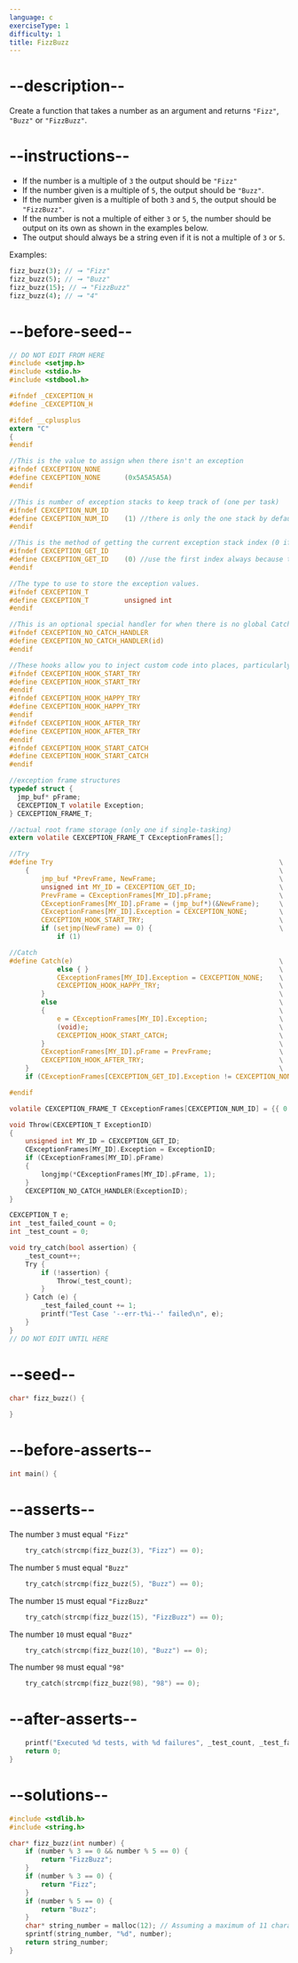 ```yaml
---
language: c
exerciseType: 1
difficulty: 1
title: FizzBuzz
---
```


# --description--

Create a function that takes a number as an argument and returns `"Fizz"`, `"Buzz"` or `"FizzBuzz"`.

# --instructions--

- If the number is a multiple of `3` the output should be `"Fizz"`
- If the number given is a multiple of `5`, the output should be `"Buzz"`.
- If the number given is a multiple of both `3` and `5`, the output should be `"FizzBuzz"`.
- If the number is not a multiple of either `3` or `5`, the number should be output on its own as shown in the examples below.
- The output should always be a string even if it is not a multiple of `3` or `5`.

Examples:
```dart
fizz_buzz(3); // ➞ "Fizz"
fizz_buzz(5); // ➞ "Buzz"
fizz_buzz(15); // ➞ "FizzBuzz"
fizz_buzz(4); // ➞ "4"
```

# --before-seed--

```c
// DO NOT EDIT FROM HERE
#include <setjmp.h>
#include <stdio.h>
#include <stdbool.h>

#ifndef _CEXCEPTION_H
#define _CEXCEPTION_H

#ifdef __cplusplus
extern "C"
{
#endif

//This is the value to assign when there isn't an exception
#ifndef CEXCEPTION_NONE
#define CEXCEPTION_NONE      (0x5A5A5A5A)
#endif

//This is number of exception stacks to keep track of (one per task)
#ifndef CEXCEPTION_NUM_ID
#define CEXCEPTION_NUM_ID    (1) //there is only the one stack by default
#endif

//This is the method of getting the current exception stack index (0 if only one stack)
#ifndef CEXCEPTION_GET_ID
#define CEXCEPTION_GET_ID    (0) //use the first index always because there is only one anyway
#endif

//The type to use to store the exception values.
#ifndef CEXCEPTION_T
#define CEXCEPTION_T         unsigned int
#endif

//This is an optional special handler for when there is no global Catch
#ifndef CEXCEPTION_NO_CATCH_HANDLER
#define CEXCEPTION_NO_CATCH_HANDLER(id)
#endif

//These hooks allow you to inject custom code into places, particularly useful for saving and restoring additional state
#ifndef CEXCEPTION_HOOK_START_TRY
#define CEXCEPTION_HOOK_START_TRY
#endif
#ifndef CEXCEPTION_HOOK_HAPPY_TRY
#define CEXCEPTION_HOOK_HAPPY_TRY
#endif
#ifndef CEXCEPTION_HOOK_AFTER_TRY
#define CEXCEPTION_HOOK_AFTER_TRY
#endif
#ifndef CEXCEPTION_HOOK_START_CATCH
#define CEXCEPTION_HOOK_START_CATCH
#endif

//exception frame structures
typedef struct {
  jmp_buf* pFrame;
  CEXCEPTION_T volatile Exception;
} CEXCEPTION_FRAME_T;

//actual root frame storage (only one if single-tasking)
extern volatile CEXCEPTION_FRAME_T CExceptionFrames[];

//Try
#define Try                                                         \
    {                                                               \
        jmp_buf *PrevFrame, NewFrame;                               \
        unsigned int MY_ID = CEXCEPTION_GET_ID;                     \
        PrevFrame = CExceptionFrames[MY_ID].pFrame;                 \
        CExceptionFrames[MY_ID].pFrame = (jmp_buf*)(&NewFrame);     \
        CExceptionFrames[MY_ID].Exception = CEXCEPTION_NONE;        \
        CEXCEPTION_HOOK_START_TRY;                                  \
        if (setjmp(NewFrame) == 0) {                                \
            if (1)

//Catch
#define Catch(e)                                                    \
            else { }                                                \
            CExceptionFrames[MY_ID].Exception = CEXCEPTION_NONE;    \
            CEXCEPTION_HOOK_HAPPY_TRY;                              \
        }                                                           \
        else                                                        \
        {                                                           \
            e = CExceptionFrames[MY_ID].Exception;                  \
            (void)e;                                                \
            CEXCEPTION_HOOK_START_CATCH;                            \
        }                                                           \
        CExceptionFrames[MY_ID].pFrame = PrevFrame;                 \
        CEXCEPTION_HOOK_AFTER_TRY;                                  \
    }                                                               \
    if (CExceptionFrames[CEXCEPTION_GET_ID].Exception != CEXCEPTION_NONE)

#endif

volatile CEXCEPTION_FRAME_T CExceptionFrames[CEXCEPTION_NUM_ID] = {{ 0 }};

void Throw(CEXCEPTION_T ExceptionID)
{
    unsigned int MY_ID = CEXCEPTION_GET_ID;
    CExceptionFrames[MY_ID].Exception = ExceptionID;
    if (CExceptionFrames[MY_ID].pFrame)
    {
        longjmp(*CExceptionFrames[MY_ID].pFrame, 1);
    }
    CEXCEPTION_NO_CATCH_HANDLER(ExceptionID);
}

CEXCEPTION_T e;
int _test_failed_count = 0;
int _test_count = 0;

void try_catch(bool assertion) {
    _test_count++;
    Try {
        if (!assertion) {
            Throw(_test_count);
        }
    } Catch (e) {
        _test_failed_count += 1;
        printf("Test Case '--err-t%i--' failed\n", e);
    }
}
// DO NOT EDIT UNTIL HERE
```

# --seed--

```c
char* fizz_buzz() {
  
}
```

# --before-asserts--

```c
int main() {
```

# --asserts--

The number `3` must equal `"Fizz"`

```c
    try_catch(strcmp(fizz_buzz(3), "Fizz") == 0);
```

The number `5` must equal `"Buzz"`

```c
    try_catch(strcmp(fizz_buzz(5), "Buzz") == 0);
```

The number `15` must equal `"FizzBuzz"`

```c
    try_catch(strcmp(fizz_buzz(15), "FizzBuzz") == 0);
```

The number `10` must equal `"Buzz"`

```c
    try_catch(strcmp(fizz_buzz(10), "Buzz") == 0);
```

The number `98` must equal `"98"`

```c
    try_catch(strcmp(fizz_buzz(98), "98") == 0);
```

# --after-asserts--

```c
    printf("Executed %d tests, with %d failures", _test_count, _test_failed_count);
    return 0;
}
```

# --solutions--

```c
#include <stdlib.h>
#include <string.h>

char* fizz_buzz(int number) {
    if (number % 3 == 0 && number % 5 == 0) {
        return "FizzBuzz";
    }
    if (number % 3 == 0) {
        return "Fizz";
    }
    if (number % 5 == 0) {
        return "Buzz";
    }
    char* string_number = malloc(12); // Assuming a maximum of 11 characters for the number
    sprintf(string_number, "%d", number);
    return string_number;
}
```
